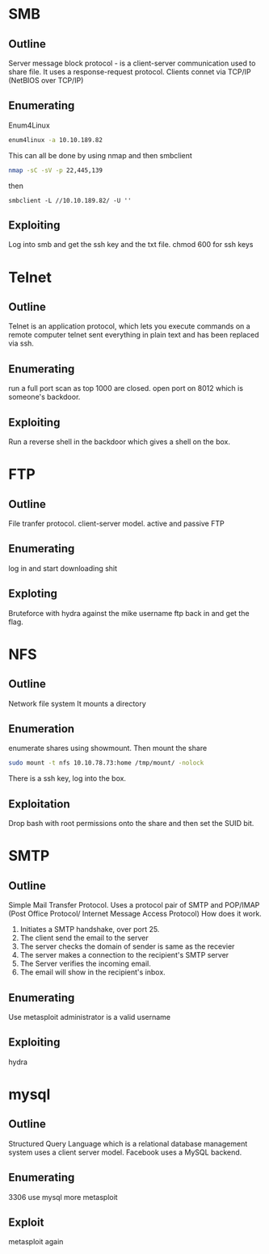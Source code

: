# SMB
## Outline
Server message block protocol - is a client-server communication used to share file.
It uses a response-request protocol.
Clients connet via TCP/IP (NetBIOS over TCP/IP)

## Enumerating
Enum4Linux
```bash
enum4linux -a 10.10.189.82
```
This can all be done by using nmap and then smbclient

```bash
nmap -sC -sV -p 22,445,139
```
then
```
smbclient -L //10.10.189.82/ -U ''
```
## Exploiting
Log into smb and get the ssh key and the txt file.
chmod 600 for ssh keys

# Telnet
## Outline
Telnet is an application protocol, which lets you execute commands on a remote computer
telnet sent everything in plain text and has been replaced via ssh.
## Enumerating
run a full port scan as top 1000 are closed.
open port on 8012 which is someone's backdoor.

## Exploiting
Run a reverse shell in the backdoor which gives a shell on the box.

# FTP
## Outline
File tranfer protocol.
client-server model.
active and passive FTP
## Enumerating
log in and start downloading shit

## Exploting
Bruteforce with hydra against the mike username
ftp back in and get the flag.


# NFS
## Outline
Network file system
It mounts a directory
## Enumeration
enumerate shares using showmount.
Then mount the share
```bash
sudo mount -t nfs 10.10.78.73:home /tmp/mount/ -nolock
```

There is a ssh key, log into the box.
## Exploitation
Drop bash with root permissions onto the share and then set the SUID bit.

# SMTP
## Outline
Simple Mail Transfer Protocol.
Uses a protocol pair of SMTP and POP/IMAP (Post Office Protocol/ Internet Message Access Protocol)
How does it work.
1. Initiates a SMTP handshake, over port 25.
2. The client send the email to the server
3. The server checks the domain of sender is same as the recevier
4. The server makes a connection to the recipient's SMTP server
5. The Server verifies the incoming email.
6. The email will show in the recipient's inbox.
## Enumerating
Use metasploit
administrator is a valid username
## Exploiting
hydra

# mysql
## Outline
Structured Query Language which is a relational database management system
uses a client server model.
Facebook uses a MySQL backend.
## Enumerating
3306
use mysql
more metasploit

## Exploit
metasploit again
